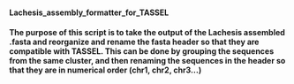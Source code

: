 ####    Lachesis_assembly_formatter_for_TASSEL

####    The purpose of this script is to take the output of the Lachesis assembled .fasta and reorganize and rename the fasta header so that they are compatible with TASSEL. This can be done by grouping the sequences from the same cluster, and then renaming the sequences in the header so that they are in numerical order (chr1, chr2, chr3...)



